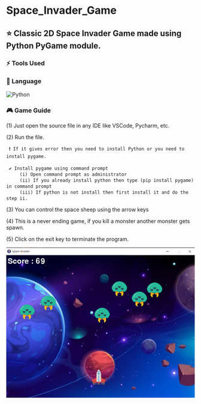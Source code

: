 # Space_Invader_Game
## ⭐ Classic 2D Space Invader Game made using Python PyGame module.

### ⚡ Tools Used

### 🚀 Language
![Python](https://img.shields.io/badge/Python-14354C?style=for-the-badge&logo=python&logoColor=white)
 
 ### 🎮 Game Guide
 (1) Just open the source file in any IDE like VSCode, Pycharm, etc.
 
 (2) Run the file.
 
     ❗ If it gives error then you need to install Python or you need to install pygame.
     
     ✔ Install pygame using command prompt
         (i) Open command prompt as administrator
         (ii) If you already install python then type (pip install pygame) in command prompt
         (iii) If python is not install then first install it and do the step ii.
         
 (3) You can control the space sheep using the arrow keys
 
 (4) This is a never ending game, if you kill a monster another monster gets spawn.
 
 (5) Click on the exit key to terminate the program.
 
 <img src="Poster.png" alt="Result" >  
